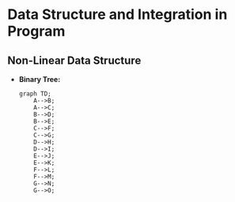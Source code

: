 # Data Structure and Integration in Program

## Non-Linear Data Structure

- **Binary Tree:**
  ```mermaid
  graph TD;
      A-->B;
      A-->C;
      B-->D;
      B-->E;
      C-->F;
      C-->G;
      D-->H;
      D-->I;
      E-->J;
      E-->K;
      F-->L;
      F-->M;
      G-->N;
      G-->O;
  ```
